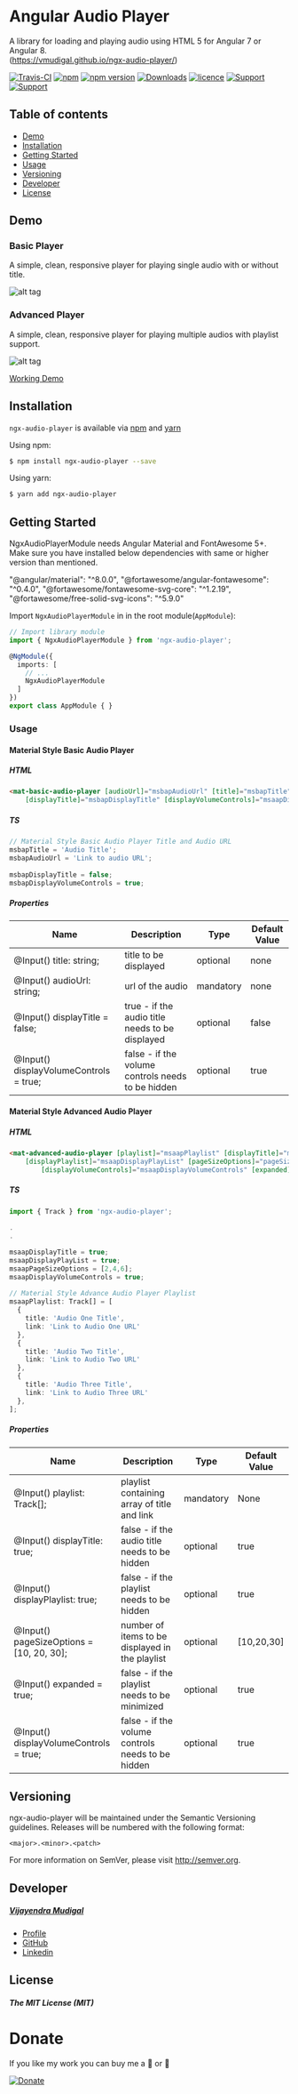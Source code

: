 # Angular Audio Player

A library for loading and playing audio using HTML 5 for Angular 7 or Angular 8.  
(https://vmudigal.github.io/ngx-audio-player/)

[![Travis-CI](https://travis-ci.com/vmudigal/ngx-audio-player.svg?branch=master)](https://travis-ci.com/vmudigal/ngx-audio-player.svg?branch=master) [![npm](https://img.shields.io/badge/demo-online-ed1c46.svg?colorB=orange)](https://vmudigal.github.io/ngx-audio-player/) [![npm version](https://img.shields.io/npm/v/ngx-audio-player.svg?colorB=red)](https://www.npmjs.com/package/ngx-audio-player) [![Downloads](https://img.shields.io/npm/dm/ngx-audio-player.svg?colorB=48C9B0)](https://www.npmjs.com/package/ngx-audio-player) [![licence](https://img.shields.io/npm/l/ngx-audio-player.svg?colorB=yellow)](https://www.npmjs.com/package/ngx-audio-player) [![Support](https://img.shields.io/badge/support-Angular%207%2B-blue.svg)](https://www.npmjs.com/package/ngx-audio-player/v/7.1.5) [![Support](https://img.shields.io/badge/support-Angular%208+-brown.svg)](https://www.npmjs.com/package/ngx-audio-player/v/8.0.1)

## Table of contents

- [Demo](#demo)
- [Installation](#installation)
- [Getting Started](#getting-started)
- [Usage](#usage)
- [Versioning](#versioning)
- [Developer](#developer)
- [License](#license)

## Demo

### Basic Player 

A simple, clean, responsive player for playing single audio with or without title.

![alt tag](https://github.com/vmudigal/ngx-audio-player/blob/master/docs/images/basic-player.png?raw=true)

### Advanced Player 

A simple, clean, responsive player for playing multiple audios with playlist support.

![alt tag](https://github.com/vmudigal/ngx-audio-player/blob/master/docs/images/advanced-player.png?raw=true)

[Working Demo](https://vmudigal.github.io/ngx-audio-player/)

## Installation

`ngx-audio-player` is available via [npm](https://www.npmjs.com/package/ngx-audio-player) and [yarn](https://yarnpkg.com/en/package/ngx-audio-player)

Using npm:
```bash
$ npm install ngx-audio-player --save
```

Using yarn:
```bash
$ yarn add ngx-audio-player
```

## Getting Started

NgxAudioPlayerModule needs Angular Material and FontAwesome 5+.   
Make sure you have installed below dependencies with same or higher version than mentioned.   

"@angular/material": "^8.0.0",
"@fortawesome/angular-fontawesome": "^0.4.0",
"@fortawesome/fontawesome-svg-core": "^1.2.19",
"@fortawesome/free-solid-svg-icons": "^5.9.0"  
   
Import `NgxAudioPlayerModule` in  in the root module(`AppModule`):   
   
```typescript   
// Import library module
import { NgxAudioPlayerModule } from 'ngx-audio-player';

@NgModule({
  imports: [
    // ...
    NgxAudioPlayerModule
  ]
})
export class AppModule { }
```
   
### Usage   

#### Material Style Basic Audio Player   
   
##### HTML   

```html
<mat-basic-audio-player [audioUrl]="msbapAudioUrl" [title]="msbapTitle" 
    [displayTitle]="msbapDisplayTitle" [displayVolumeControls]="msaapDisplayVolumeControls" ></mat-basic-audio-player>
```
   
##### TS   

```ts
// Material Style Basic Audio Player Title and Audio URL
msbapTitle = 'Audio Title';
msbapAudioUrl = 'Link to audio URL';   
   
msbapDisplayTitle = false; 
msbapDisplayVolumeControls = true;  
```   

##### Properties   

| Name                                       | Description                                       | Type      | Default Value |
|--------------------------------------------|---------------------------------------------------|-----------|---------------|
| @Input() title: string;                    | title to be displayed                             | optional  | none          |
| @Input() audioUrl: string;                 | url of the audio                                  | mandatory | none          |
| @Input() displayTitle = false;             | true - if the audio title needs to be displayed   | optional  | false         |
| @Input() displayVolumeControls = true;     | false - if the volume controls needs to be hidden | optional  | true          |
   

#### Material Style Advanced Audio Player   
   
##### HTML   

```html
<mat-advanced-audio-player [playlist]="msaapPlaylist" [displayTitle]="msaapDisplayTitle" 
    [displayPlaylist]="msaapDisplayPlayList" [pageSizeOptions]="pageSizeOptions" 
        [displayVolumeControls]="msaapDisplayVolumeControls" [expanded]="true"></mat-advanced-audio-player> 
```
   
##### TS   

```ts
import { Track } from 'ngx-audio-player';   
   
.   
.   

msaapDisplayTitle = true;
msaapDisplayPlayList = true;
msaapPageSizeOptions = [2,4,6];
msaapDisplayVolumeControls = true;
   
// Material Style Advance Audio Player Playlist
msaapPlaylist: Track[] = [
  {
    title: 'Audio One Title',
    link: 'Link to Audio One URL'
  },
  {
    title: 'Audio Two Title',
    link: 'Link to Audio Two URL'
  },
  {
    title: 'Audio Three Title',
    link: 'Link to Audio Three URL'
  },
];
```   

##### Properties   

| Name                                       | Description                                       | Type      | Default Value |
|--------------------------------------------|---------------------------------------------------|-----------|---------------|
| @Input() playlist: Track[];                | playlist containing array of title and link       | mandatory | None          |
| @Input() displayTitle: true;               | false - if the audio title needs to be hidden     | optional  | true          |
| @Input() displayPlaylist: true;            | false - if the playlist needs to be hidden        | optional  | true          |
| @Input() pageSizeOptions = [10, 20, 30];   | number of items to be displayed in the playlist   | optional  | [10,20,30]    |
| @Input() expanded = true;                  | false - if the playlist needs to be minimized     | optional  | true          |
| @Input() displayVolumeControls = true;     | false - if the volume controls needs to be hidden | optional  | true          |
   

## Versioning

ngx-audio-player will be maintained under the Semantic Versioning guidelines.
Releases will be numbered with the following format:

`<major>.<minor>.<patch>`

For more information on SemVer, please visit http://semver.org.

## Developer

##### [Vijayendra Mudigal](mailto:vijayendrap@gmail.com)
- [Profile](http://vijayendra.mudigal.com)
- [GitHub](https://github.com/vmudigal)
- [Linkedin](https://www.linkedin.com/in/vijayendra)

## License

##### The MIT License (MIT)

#
# Donate

If you like my work you can buy me a :beer: or :pizza:

[![Donate](https://img.shields.io/badge/Donate-PayPal-green.svg)](https://www.paypal.me/mudigal)
